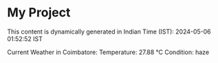 # My Project

This content is dynamically generated in Indian Time (IST): 2024-05-06 01:52:52 IST


Current Weather in Coimbatore:
Temperature: 27.88 °C
Condition: haze
